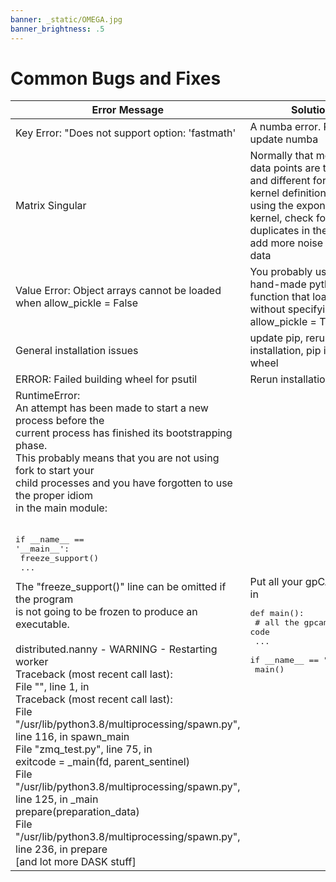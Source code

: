 ```yaml
---
banner: _static/OMEGA.jpg
banner_brightness: .5
---
```

# Common Bugs and Fixes

| **Error Message** | **Solution** |
|---|---|
| Key Error: "Does not support option: 'fastmath' | A numba error. Please update numba |
| Matrix Singular | Normally that means that data points are too close and different for the given kernel definition. Try using the exponential kernel, check for duplicates in the data or add more noise to the data |
| Value Error: Object arrays cannot be loaded when allow_pickle = False| You probably used a hand-made python function that loads a file without specifying allow_pickle = True |
| General installation issues | update pip, rerun installation, pip install wheel |
| ERROR: Failed building wheel for psutil | Rerun installation |
| RuntimeError: <br />An attempt has been made to start a new process before the<br />current process has finished its bootstrapping phase.<br />This probably means that you are not using fork to start your<br />child processes and you have forgotten to use the proper idiom<br />in the main module:<br /><br /><pre>if \_\_name\_\_ == '\_\_main\_\_':<br>    freeze_support()<br>    ...</pre>The "freeze_support()" line can be omitted if the program<br />is not going to be frozen to produce an executable.<br /><br />distributed.nanny - WARNING - Restarting worker<br />Traceback (most recent call last):<br />File "<string>", line 1, in <module><br />Traceback (most recent call last):<br />File "/usr/lib/python3.8/multiprocessing/spawn.py", line 116, in spawn_main<br />File "zmq_test.py", line 75, in <module><br />exitcode = _main(fd, parent_sentinel)<br />File "/usr/lib/python3.8/multiprocessing/spawn.py", line 125, in _main<br />prepare(preparation_data)<br />File "/usr/lib/python3.8/multiprocessing/spawn.py", line 236, in prepare<br />[and lot more DASK stuff]<br /> | Put all your gpCAM code in <pre>def main():<br />    # all the gpcam code<br />    ...<br /><br />if \_\_name\_\_ == "\_\_main\_\_"<br />    main() |